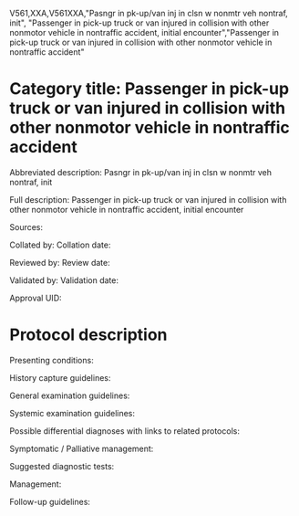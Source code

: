 V561,XXA,V561XXA,"Pasngr in pk-up/van inj in clsn w nonmtr veh nontraf, init", "Passenger in pick-up truck or van injured in collision with other nonmotor vehicle in nontraffic accident, initial encounter","Passenger in pick-up truck or van injured in collision with other nonmotor vehicle in nontraffic accident"
# Category title: Passenger in pick-up truck or van injured in collision with other nonmotor vehicle in nontraffic accident

Abbreviated description: Pasngr in pk-up/van inj in clsn w nonmtr veh nontraf, init

Full description: Passenger in pick-up truck or van injured in collision with other nonmotor vehicle in nontraffic accident, initial encounter

Sources:

Collated by:
Collation date:

Reviewed by:
Review date:

Validated by:
Validation date:

Approval UID:

# Protocol description

Presenting conditions:

History capture guidelines:

General examination guidelines:

Systemic examination guidelines:

Possible differential diagnoses with links to related protocols:

Symptomatic / Palliative management:

Suggested diagnostic tests:

Management:

Follow-up guidelines:
